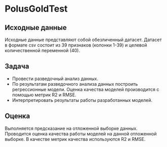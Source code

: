 # PolusGoldTest

## Исходные данные
Исходные данные представляют собой обезличенный датасет. Датасет в формате csv состоит из 39 признаков (колонки 1-39) и целевой количественной переменной (40).

## Задача
* Провести разведочный анализ данных.
* По результатам разведочного анализа данных построить регрессионные модели. Оценка качества моделей производится с помощью метрик R2 и RMSE. 
* Интерпретировать результаты работы разработанных моделей.

## Оценка
Выполняется предсказание на отложенной выборке данных. Проводится оценка качества работы моделей на данной отложенной выборке. В качестве метрик качества используются R2 и RMSE.
